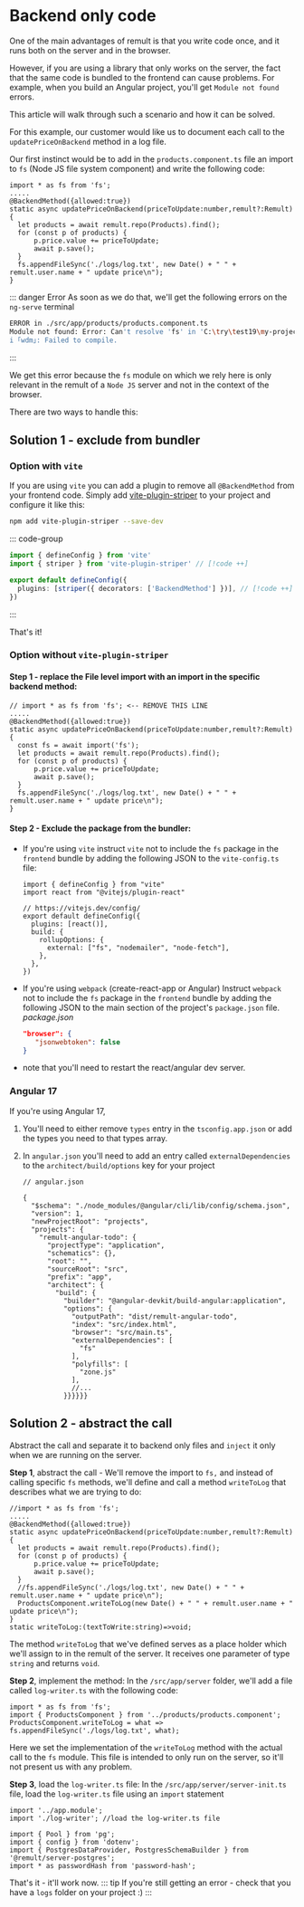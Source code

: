 # Backend only code

One of the main advantages of remult is that you write code once, and it runs both on the server and in the browser.

However, if you are using a library that only works on the server, the fact that the same code is bundled to the frontend can cause problems. For example, when you build an Angular project, you'll get `Module not found` errors.

This article will walk through such a scenario and how it can be solved.

For this example, our customer would like us to document each call to the `updatePriceOnBackend` method in a log file.

Our first instinct would be to add in the `products.component.ts` file an import to `fs` (Node JS file system component) and write the following code:

```ts{1,10}
import * as fs from 'fs';
.....
@BackendMethod({allowed:true})
static async updatePriceOnBackend(priceToUpdate:number,remult?:Remult){
  let products = await remult.repo(Products).find();
  for (const p of products) {
      p.price.value += priceToUpdate;
      await p.save();
  }
  fs.appendFileSync('./logs/log.txt', new Date() + " " + remult.user.name + " update price\n");
}
```

::: danger Error
As soon as we do that, we'll get the following errors on the `ng-serve` terminal

```sh
ERROR in ./src/app/products/products.component.ts
Module not found: Error: Can't resolve 'fs' in 'C:\try\test19\my-project\src\app\products'
i ｢wdm｣: Failed to compile.
```

:::

We get this error because the `fs` module on which we rely here is only relevant in the remult of a `Node JS` server and not in the context of the browser.

There are two ways to handle this:

## Solution 1 - exclude from bundler

### Option with `vite`

If you are using `vite` you can add a plugin to remove all `@BackendMethod` from your frontend code.
Simply add [vite-plugin-striper](https://www.kitql.dev/docs/tools/07_vite-plugin-striper) to your project and configure it like this:

```bash
npm add vite-plugin-striper --save-dev
```

::: code-group

```ts [vite.config.ts]
import { defineConfig } from 'vite'
import { striper } from 'vite-plugin-striper' // [!code ++]

export default defineConfig({
  plugins: [striper({ decorators: ['BackendMethod'] })], // [!code ++]
})
```

:::

That's it!

### Option without `vite-plugin-striper`

#### Step 1 - replace the File level import with an import in the specific backend method:

```ts{1,5}
// import * as fs from 'fs'; <-- REMOVE THIS LINE
.....
@BackendMethod({allowed:true})
static async updatePriceOnBackend(priceToUpdate:number,remult?:Remult){
  const fs = await import('fs');
  let products = await remult.repo(Products).find();
  for (const p of products) {
      p.price.value += priceToUpdate;
      await p.save();
  }
  fs.appendFileSync('./logs/log.txt', new Date() + " " + remult.user.name + " update price\n");
}
```

#### Step 2 - Exclude the package from the bundler:

- If you're using `vite` instruct `vite` not to include the `fs` package in the `frontend` bundle by adding the following JSON to the `vite-config.ts` file:

  ```ts{7-11}
  import { defineConfig } from "vite"
  import react from "@vitejs/plugin-react"

  // https://vitejs.dev/config/
  export default defineConfig({
    plugins: [react()],
    build: {
      rollupOptions: {
        external: ["fs", "nodemailer", "node-fetch"],
      },
    },
  })
  ```

- If you're using `webpack` (create-react-app or Angular) Instruct `webpack` not to include the `fs` package in the `frontend` bundle by adding the following JSON to the main section of the project's `package.json` file.
  _package.json_
  ```json
  "browser": {
     "jsonwebtoken": false
  }
  ```

* note that you'll need to restart the react/angular dev server.

### Angular 17

If you're using Angular 17,

1. You'll need to either remove `types` entry in the `tsconfig.app.json` or add the types you need to that types array.
2. In `angular.json` you'll need to add an entry called `externalDependencies` to the `architect/build/options` key for your project

   ```json{21-23}
   // angular.json

   {
     "$schema": "./node_modules/@angular/cli/lib/config/schema.json",
     "version": 1,
     "newProjectRoot": "projects",
     "projects": {
       "remult-angular-todo": {
         "projectType": "application",
         "schematics": {},
         "root": "",
         "sourceRoot": "src",
         "prefix": "app",
         "architect": {
           "build": {
             "builder": "@angular-devkit/build-angular:application",
             "options": {
               "outputPath": "dist/remult-angular-todo",
               "index": "src/index.html",
               "browser": "src/main.ts",
               "externalDependencies": [
                 "fs"
               ],
               "polyfills": [
                 "zone.js"
               ],
               //...
             }}}}}}
   ```

## Solution 2 - abstract the call

Abstract the call and separate it to backend only files and `inject` it only when we are running on the server.

**Step 1**, abstract the call - We'll remove the import to `fs,` and instead of calling specific `fs` methods, we'll define and call a method `writeToLog` that describes what we are trying to do:

```ts{1,11,13}
//import * as fs from 'fs';
.....
@BackendMethod({allowed:true})
static async updatePriceOnBackend(priceToUpdate:number,remult?:Remult){
  let products = await remult.repo(Products).find();
  for (const p of products) {
      p.price.value += priceToUpdate;
      await p.save();
  }
  //fs.appendFileSync('./logs/log.txt', new Date() + " " + remult.user.name + " update price\n");
  ProductsComponent.writeToLog(new Date() + " " + remult.user.name + " update price\n");
}
static writeToLog:(textToWrite:string)=>void;
```

The method `writeToLog` that we've defined serves as a place holder which we'll assign to in the remult of the server.
It receives one parameter of type `string` and returns `void`.

**Step 2**, implement the method:
In the `/src/app/server` folder, we'll add a file called `log-writer.ts` with the following code:

```ts{3}
import * as fs from 'fs';
import { ProductsComponent } from '../products/products.component';
ProductsComponent.writeToLog = what => fs.appendFileSync('./logs/log.txt', what);
```

Here we set the implementation of the `writeToLog` method with the actual call to the `fs` module.
This file is intended to only run on the server, so it'll not present us with any problem.

**Step 3**, load the `log-writer.ts` file:
In the `/src/app/server/server-init.ts` file, load the `log-writer.ts` file using an `import` statement

```ts{2}
import '../app.module';
import './log-writer'; //load the log-writer.ts file

import { Pool } from 'pg';
import { config } from 'dotenv';
import { PostgresDataProvider, PostgresSchemaBuilder } from '@remult/server-postgres';
import * as passwordHash from 'password-hash';

```

That's it - it'll work now.
::: tip
If you're still getting an error - check that you have a `logs` folder on your project :)
:::
